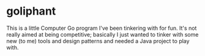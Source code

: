 # goliphant

This is a little Computer Go program I've been tinkering with for fun. It's not
really aimed at being competitive; basically I just wanted to tinker with some new
(to me) tools and design patterns and needed a Java project to play with.
